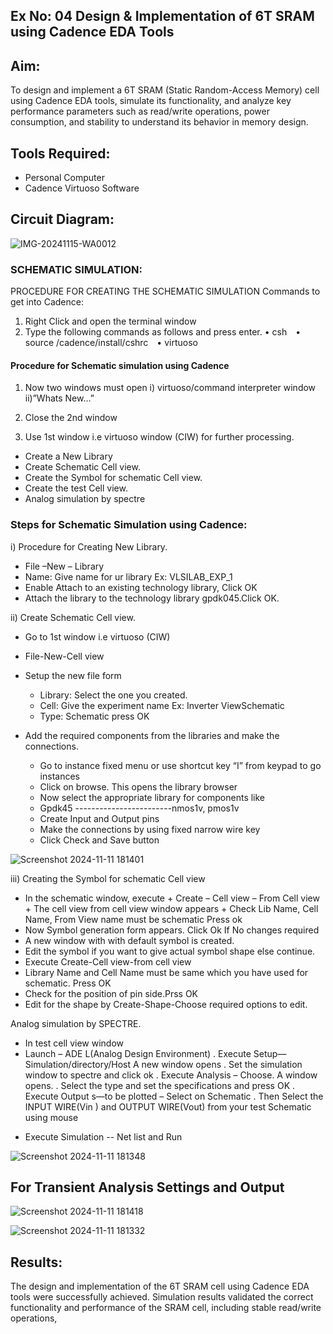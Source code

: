 ## Ex No: 04 Design & Implementation of 6T SRAM using Cadence EDA Tools   

## Aim:
To design and implement a 6T SRAM (Static Random-Access Memory) cell using Cadence EDA tools, simulate its functionality, and analyze key performance parameters such as read/write operations, power consumption, and stability to understand its behavior in memory design.

## Tools Required:
- Personal Computer
- Cadence Virtuoso Software

## Circuit Diagram:

![IMG-20241115-WA0012](https://github.com/user-attachments/assets/f0ed7715-f4e9-411c-962f-1c15f7c74a6d)

### SCHEMATIC SIMULATION:
PROCEDURE FOR CREATING THE SCHEMATIC SIMULATION
Commands to get into Cadence:

1.	Right Click and open the terminal window
2.	Type the following commands as follows and press enter.
  • csh&emsp;• source /cadence/install/cshrc&emsp;• virtuoso

#### Procedure for Schematic simulation using Cadence
  
  1.	Now two windows must open
        i) virtuoso/command interpreter window
        ii)”Whats New…”
    	
  2.	Close the 2nd window
  3.	Use 1st window i.e virtuoso window (CIW) for further processing.
     
- Create a New Library
- Create Schematic Cell view.
- Create the Symbol for schematic Cell view.
- Create the test Cell view.
- Analog simulation by spectre

### Steps for Schematic Simulation using Cadence:

i)	Procedure for Creating New Library.
- File –New – Library
- Name: Give name for ur library Ex: VLSILAB_EXP_1
- Enable Attach to an existing technology library, Click OK
- Attach the library to the technology library gpdk045.Click OK.
  
ii)	Create Schematic Cell view.
-	Go to 1st window i.e virtuoso (CIW)
-	File-New-Cell view
-	Setup the new file form
      +	Library: Select the one you created.
      +	Cell: Give the experiment name Ex: Inverter ViewSchematic
      +	Type: Schematic press OK

        
-	Add the required components from the libraries and make the connections.
      +	Go to instance fixed menu or use shortcut key “I” from keypad to go instances
      +	Click on browse. This opens the library browser
      +	Now select the appropriate library for components like 
      +	Gpdk45 ------------------------nmos1v, pmos1v
      +	Create Input and Output pins
      +	Make the connections by using fixed narrow wire key
      +	Click Check and Save button

        
![Screenshot 2024-11-11 181401](https://github.com/user-attachments/assets/e8005cff-8d44-405e-aadc-1658b662abea)




 
 iii)	Creating the Symbol for schematic Cell view

- In the schematic window, execute 
      +	Create – Cell view – From Cell view
      +	The cell view from cell view window appears
      +	Check Lib Name, Cell Name, From View name must be schematic Press ok        
- Now Symbol generation form appears. Click Ok If No changes required
- A new window with with default symbol is created.
- Edit the symbol if you want to give actual symbol shape else continue.
- Execute Create-Cell view-from cell view
- Library Name and Cell Name must be same which you have used for schematic. Press OK
- Check for the position of pin side.Prss OK
- Edit for the shape by Create-Shape-Choose required options to edit.

Analog simulation by SPECTRE.
-	In test cell view window
-	Launch – ADE L(Analog Design Environment)
    .	Execute Setup—Simulation/directory/Host A new window opens
    .	Set the simulation window to spectre and click ok
    .	Execute Analysis – Choose. A window opens.
    .	Select the type and set the specifications and press OK
    .	Execute Output s—to be plotted – Select on Schematic
    .	Then Select the INPUT WIRE(Vin ) and OUTPUT WIRE(Vout) from your test Schematic using mouse
+	Execute Simulation -- Net list and Run

  
![Screenshot 2024-11-11 181348](https://github.com/user-attachments/assets/f0228b59-974d-41ea-ad24-0b58fa5a31bb)



## For Transient Analysis Settings and Output


![Screenshot 2024-11-11 181418](https://github.com/user-attachments/assets/ba074a1f-3c67-4ea7-955b-48594772b08d)


![Screenshot 2024-11-11 181332](https://github.com/user-attachments/assets/4f9255f1-1352-4435-8f8f-13b25457f46f)



## Results:
The design and implementation of the 6T SRAM cell using Cadence EDA tools were successfully achieved. Simulation results validated the correct functionality and performance of the SRAM cell, including stable read/write operations,










